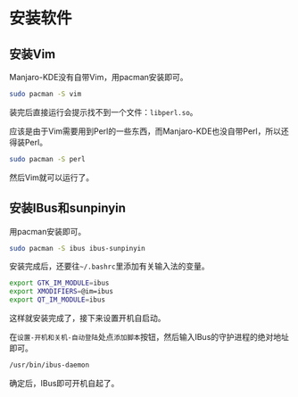 # 安装软件

## 安装Vim

Manjaro-KDE没有自带Vim，用pacman安装即可。

````bash
sudo pacman -S vim
````

装完后直接运行会提示找不到一个文件：``libperl.so``。

应该是由于Vim需要用到Perl的一些东西，而Manjaro-KDE也没自带Perl，所以还得装Perl。

````bash
sudo pacman -S perl
````

然后Vim就可以运行了。

## 安装IBus和sunpinyin

用pacman安装即可。

````bash
sudo pacman -S ibus ibus-sunpinyin
````

安装完成后，还要往``~/.bashrc``里添加有关输入法的变量。

````bash
export GTK_IM_MODULE=ibus
export XMODIFIERS=@im=ibus
export QT_IM_MODULE=ibus
````

这样就安装完成了，接下来设置开机自启动。

在``设置-开机和关机-自动登陆``处点``添加脚本``按钮，然后输入IBus的守护进程的绝对地址即可。

````bash
/usr/bin/ibus-daemon
````

确定后，IBus即可开机自起了。
